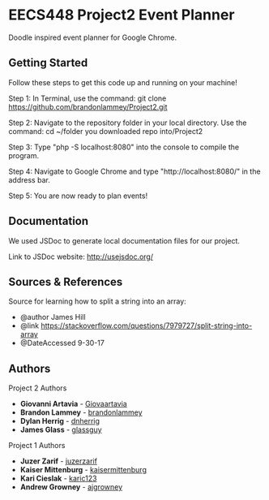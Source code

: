# EECS448 Project2 Event Planner

Doodle inspired event planner for Google Chrome.

## Getting Started

Follow these steps to get this code up and running on your machine!

Step 1: In Terminal, use the command: git clone https://github.com/brandonlammey/Project2.git

Step 2: Navigate to the repository folder in your local directory. Use the command: cd ~/folder you downloaded repo into/Project2

Step 3: Type "php -S localhost:8080" into the console to compile the program.

Step 4: Navigate to Google Chrome and type "http://localhost:8080/" in the address bar.

Step 5: You are now ready to plan events!

## Documentation

We used JSDoc to generate local documentation files for our project.

Link to JSDoc website: http://usejsdoc.org/

## Sources & References

Source for learning how to split a string into an array:
* @author James Hill
* @link https://stackoverflow.com/questions/7979727/split-string-into-array
* @DateAccessed 9-30-17

## Authors

Project 2 Authors
* **Giovanni Artavia** - [Giovaartavia](https://github.com/Giovaartavia)
* **Brandon Lammey** - [brandonlammey](https://github.com/brandonlammey)
* **Dylan Herrig** - [dnherrig](https://github.com/dnherrig)
* **James Glass** - [glassguy](https://github.com/glassguy)

Project 1 Authors
* **Juzer Zarif** - [juzerzarif](https://github.com/juzerzarif)
* **Kaiser Mittenburg** - [kaisermittenburg](https://github.com/kaisermittenburg)
* **Kari Cieslak** - [karic123](https://github.com/karic123)
* **Andrew Growney** - [ajgrowney](https://github.com/ajgrowney)
